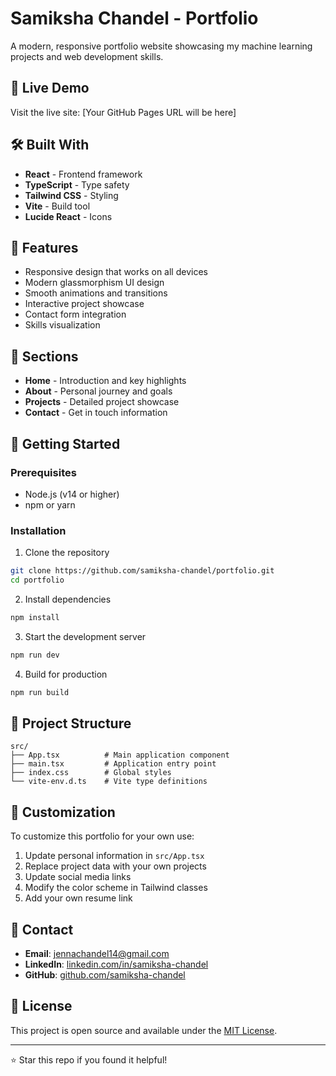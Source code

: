 # Samiksha Chandel - Portfolio

A modern, responsive portfolio website showcasing my machine learning projects and web development skills.

## 🚀 Live Demo

Visit the live site: [Your GitHub Pages URL will be here]

## 🛠️ Built With

- **React** - Frontend framework
- **TypeScript** - Type safety
- **Tailwind CSS** - Styling
- **Vite** - Build tool
- **Lucide React** - Icons

## 🎯 Features

- Responsive design that works on all devices
- Modern glassmorphism UI design
- Smooth animations and transitions
- Interactive project showcase
- Contact form integration
- Skills visualization

## 📱 Sections

- **Home** - Introduction and key highlights
- **About** - Personal journey and goals
- **Projects** - Detailed project showcase
- **Contact** - Get in touch information

## 🚀 Getting Started

### Prerequisites

- Node.js (v14 or higher)
- npm or yarn

### Installation

1. Clone the repository
```bash
git clone https://github.com/samiksha-chandel/portfolio.git
cd portfolio
```

2. Install dependencies
```bash
npm install
```

3. Start the development server
```bash
npm run dev
```

4. Build for production
```bash
npm run build
```

## 📂 Project Structure

```
src/
├── App.tsx          # Main application component
├── main.tsx         # Application entry point
├── index.css        # Global styles
└── vite-env.d.ts    # Vite type definitions
```

## 🎨 Customization

To customize this portfolio for your own use:

1. Update personal information in `src/App.tsx`
2. Replace project data with your own projects
3. Update social media links
4. Modify the color scheme in Tailwind classes
5. Add your own resume link

## 📧 Contact

- **Email**: jennachandel14@gmail.com
- **LinkedIn**: [linkedin.com/in/samiksha-chandel](https://www.linkedin.com/in/samiksha-chandel)
- **GitHub**: [github.com/samiksha-chandel](https://github.com/samiksha-chandel)

## 📄 License

This project is open source and available under the [MIT License](LICENSE).

---

⭐ Star this repo if you found it helpful!